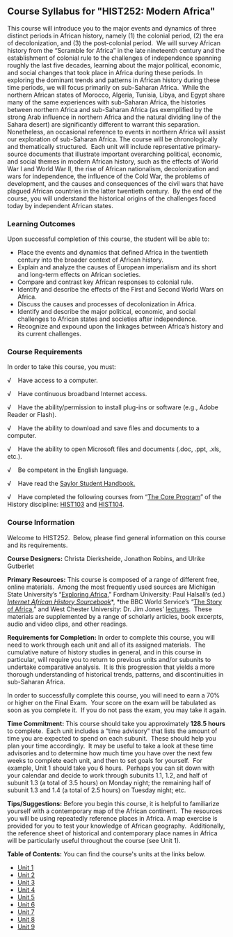 Course Syllabus for "HIST252: Modern Africa"
--------------------------------------------

This course will introduce you to the major events and dynamics of three
distinct periods in African history, namely (1) the colonial period, (2)
the era of decolonization, and (3) the post-colonial period.  We will
survey African history from the “Scramble for Africa” in the late
nineteenth century and the establishment of colonial rule to the
challenges of independence spanning roughly the last five decades,
learning about the major political, economic, and social changes that
took place in Africa during these periods. In exploring the dominant
trends and patterns in African history during these time periods, we
will focus primarily on sub-Saharan Africa.  While the northern African
states of Morocco, Algeria, Tunisia, Libya, and Egypt share many of the
same experiences with sub-Saharan Africa, the histories between northern
Africa and sub-Saharan Africa (as exemplified by the strong Arab
influence in northern Africa and the natural dividing line of the Sahara
desert) are significantly different to warrant this separation. 
Nonetheless, an occasional reference to events in northern Africa will
assist our exploration of sub-Saharan Africa. The course will be
chronologically and thematically structured.  Each unit will include
representative primary-source documents that illustrate important
overarching political, economic, and social themes in modern African
history, such as the effects of World War I and World War II, the rise
of African nationalism, decolonization and wars for independence, the
influence of the Cold War, the problems of development, and the causes
and consequences of the civil wars that have plagued African countries
in the latter twentieth century.  By the end of the course, you will
understand the historical origins of the challenges faced today by
independent African states.

### Learning Outcomes

Upon successful completion of this course, the student will be able
to:  
  

-   <span dir="LTR">Place the events and dynamics that defined Africa in
    the twentieth century into the broader context of African
    history.</span>
-   <span dir="LTR">Explain and analyze the causes of European
    imperialism and its short and long-term effects on African
    societies.</span>
-   <span dir="LTR">Compare and contrast key African responses to
    colonial rule.</span>
-   <span dir="LTR">Identify and describe the effects of the First and
    Second World Wars on Africa.</span>
-   <span dir="LTR">Discuss the causes and processes of decolonization
    in Africa.</span>
-   <span dir="LTR">Identify and describe the major political, economic,
    and social challenges to African states and societies after
    independence.</span>
-   <span dir="LTR">Recognize and expound upon the linkages between
    Africa’s history and its current challenges.</span>

### Course Requirements

In order to take this course, you must:  
  
 <span dir="LTR">√    Have access to a computer.</span>  
  
 <span dir="LTR">√    Have continuous broadband Internet
access.</span>  
  
 <span dir="LTR">√    Have the ability/permission to install plug-ins or
software (e.g., Adobe Reader or Flash).</span>  
  
 <span dir="LTR">√    Have the ability to download and save files and
documents to a computer.</span>  
  
 <span dir="LTR">√    Have the ability to open Microsoft files and
documents (.doc, .ppt, .xls, etc.).</span>  
  
 <span dir="LTR">√    Be competent in the English language.</span>  
  
 √    Have read the [Saylor Student
Handbook.](http://www.saylor.org/site/wp-content/uploads/2012/05/Saylor-StudentHandbook.pdf)  
  
 √    Have completed the following courses from “[The Core
Program](http://www.saylor.org/majors/history/)” of the History
discipline: [HIST103](http://www.saylor.org/courses/hist103/) and
[HIST104](http://www.saylor.org/courses/hist104/).

### Course Information

Welcome to HIST252.  Below, please find general information on this
course and its requirements.

**Course Designers:** Christa Dierksheide, Jonathon Robins, and Ulrike
Gutberlet

**Primary Resources:** This course is composed of a range of different
free, online materials.  Among the most frequently used sources are
Michigan State University’s “[Exploring
Africa](http://exploringafrica.matrix.msu.edu/students/curriculum/),”
Fordham University: Paul Halsall’s (ed.) [*Internet African History
Sourcebook*](http://www.fordham.edu/Halsall/africa/africasbook.asp)*, *the
BBC World Service’s “[The Story of
Africa](http://www.bbc.co.uk/worldservice/specials/1624_story_of_africa/index.shtml),”
and West Chester University: Dr. Jim Jones’
[lectures](http://courses.wcupa.edu/jones/his312.htm).  These materials
are supplemented by a range of scholarly articles, book excerpts, audio
and video clips, and other readings.

**Requirements for Completion:** In order to complete this course, you
will need to work through each unit and all of its assigned materials. 
The cumulative nature of history studies in general, and in this course
in particular, will require you to return to previous units and/or
subunits to undertake comparative analysis.  It is this progression that
yields a more thorough understanding of historical trends, patterns, and
discontinuities in sub-Saharan Africa.

In order to successfully complete this course, you will need to earn a
70% or higher on the Final Exam.  Your score on the exam will be
tabulated as soon as you complete it.  If you do not pass the exam, you
may take it again.

**Time Commitment:** This course should take you
approximately **128.5 hours** to complete.  Each unit includes a “time
advisory” that lists the amount of time you are expected to spend
on each subunit.  These should help you plan your time accordingly.  It
may be useful to take a look at these time advisories and to determine
how much time you have over the next few weeks to complete each unit,
and then to set goals for yourself.  For example, Unit 1 should take you
6 hours.  Perhaps you can sit down with your calendar and decide to work
through subunits 1.1, 1.2, and half of subunit 1.3 (a total of 3.5
hours) on Monday night; the remaining half of subunit 1.3 and 1.4 (a
total of 2.5 hours) on Tuesday night; etc.

**Tips/Suggestions:** Before you begin this course, it is helpful to
familiarize yourself with a contemporary map of the African continent. 
The resources you will be using repeatedly reference places in Africa. A
map exercise is provided for you to test your knowledge of African
geography.  Additionally, the reference sheet of historical and
contemporary place names in Africa will be particularly useful
throughout the course (see Unit 1).

**Table of Contents:** You can find the course's units at the links below.

- [Unit 1](https://legacy.saylor.org/hist252/Unit01/)
- [Unit 2](https://legacy.saylor.org/hist252/Unit02/)
- [Unit 3](https://legacy.saylor.org/hist252/Unit03/)
- [Unit 4](https://legacy.saylor.org/hist252/Unit04/)
- [Unit 5](https://legacy.saylor.org/hist252/Unit05/)
- [Unit 6](https://legacy.saylor.org/hist252/Unit06/)
- [Unit 7](https://legacy.saylor.org/hist252/Unit07/)
- [Unit 8](https://legacy.saylor.org/hist252/Unit08/)
- [Unit 9](https://legacy.saylor.org/hist252/Unit09/)
